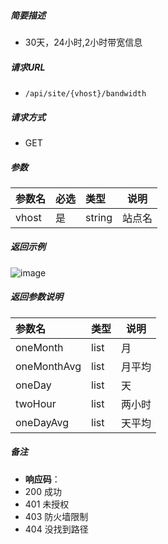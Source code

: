 

    
##### 简要描述

- 30天，24小时,2小时带宽信息

##### 请求URL
- ` /api/site/{vhost}/bandwidth `
  
##### 请求方式
- GET 

##### 参数

|参数名|必选|类型|说明|
|:----    |:---|:----- |-----   |
|vhost |是  |string |站点名   |

##### 返回示例 

![image](https://user-images.githubusercontent.com/90588289/133784906-5d7ec892-ef5b-4053-b69d-d13eaf0f7c2c.png)

##### 返回参数说明 

|参数名|类型|说明|
|:-----  |:-----|-----                           |
|oneMonth |list   | 月 |
|oneMonthAvg |list   | 月平均 |
|oneDay |list   | 天 |
|twoHour |list   | 两小时 |
|oneDayAvg |list   | 天平均 |

##### 备注 

- **响应码**：
 - 200 成功
 - 401 未授权
 - 403 防火墙限制
 - 404 没找到路径



